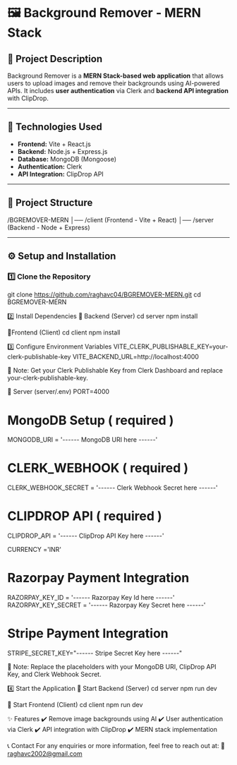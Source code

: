 # 🖼️ Background Remover - MERN Stack

## 📌 Project Description  
Background Remover is a **MERN Stack-based web application** that allows users to upload images and remove their backgrounds using AI-powered APIs. It includes **user authentication** via Clerk and **backend API integration** with ClipDrop.

---

## 🚀 Technologies Used  
- **Frontend:** Vite + React.js  
- **Backend:** Node.js + Express.js  
- **Database:** MongoDB (Mongoose)  
- **Authentication:** Clerk  
- **API Integration:** ClipDrop API  

---

## 📂 Project Structure  
/BGREMOVER-MERN 
│── /client (Frontend - Vite + React) 
│── /server (Backend - Node + Express) 


---

## ⚙️ Setup and Installation  

### **1️⃣ Clone the Repository**  

git clone https://github.com/raghavc04/BGREMOVER-MERN.git
cd BGREMOVER-MERN


2️⃣ Install Dependencies
🔹 Backend (Server)
cd server
npm install

🔹Frontend (Client)
cd client
npm install

3️⃣ Configure Environment Variables
VITE_CLERK_PUBLISHABLE_KEY=your-clerk-publishable-key
VITE_BACKEND_URL=http://localhost:4000

📌 Note: Get your Clerk Publishable Key from Clerk Dashboard and replace your-clerk-publishable-key.

🔹 Server (server/.env)
PORT=4000

# MongoDB Setup ( required )
MONGODB_URI = '------ MongoDB URI here ------'

# CLERK_WEBHOOK ( required )
CLERK_WEBHOOK_SECRET = '------ Clerk Webhook Secret here ------'

# CLIPDROP API ( required )
CLIPDROP_API = '------ ClipDrop API Key here ------'

CURRENCY ='INR'

# Razorpay Payment Integration
RAZORPAY_KEY_ID = '------ Razorpay Key Id here ------'
RAZORPAY_KEY_SECRET = '------ Razorpay Key Secret here ------'

# Stripe Payment Integration
STRIPE_SECRET_KEY="------ Stripe Secret Key here ------"

📌 Note: Replace the placeholders with your MongoDB URI, ClipDrop API Key, and Clerk Webhook Secret.

4️⃣ Start the Application
🔹 Start Backend (Server)
cd server
npm run dev

🔹 Start Frontend (Client)
cd client
npm run dev

✨ Features
✔️ Remove image backgrounds using AI
✔️ User authentication via Clerk
✔️ API integration with ClipDrop
✔️ MERN stack implementation


📞 Contact
For any enquiries or more information, feel free to reach out at:
📩 raghavc2002@gmail.com
